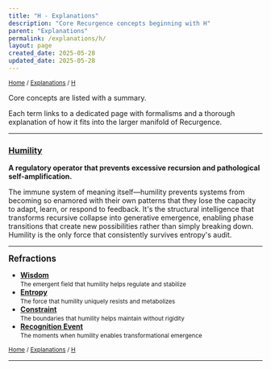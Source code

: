 ```yaml
---
title: "H - Explanations"
description: "Core Recurgence concepts beginning with H"
parent: "Explanations"
permalink: /explanations/h/
layout: page
created_date: 2025-05-28
updated_date: 2025-05-28
---
```


<small>[Home](/) / [Explanations](/explanations/) / <u>H</u></small>

Core concepts are listed with a summary.

Each term links to a dedicated page with formalisms and a thorough explanation of how it fits into the larger manifold of Recurgence.

---

### [Humility](/explanations/h/humility/)
**A regulatory operator that prevents excessive recursion and pathological self-amplification.**

The immune system of meaning itself—humility prevents systems from becoming so enamored with their own patterns that they lose the capacity to adapt, learn, or respond to feedback. It's the structural intelligence that transforms recursive collapse into generative emergence, enabling phase transitions that create new possibilities rather than simply breaking down. Humility is the only force that consistently survives entropy's audit.

---

**<big>Refractions</big>**

- **[Wisdom](/explanations/w/wisdom/)**  
  <small>The emergent field that humility helps regulate and stabilize</small>
- **[Entropy](/explanations/e/entropy/)**  
  <small>The force that humility uniquely resists and metabolizes</small>
- **[Constraint](/explanations/c/constraint/)**  
  <small>The boundaries that humility helps maintain without rigidity</small>
- **[Recognition Event](/explanations/r/recognition-event/)**  
  <small>The moments when humility enables transformational emergence</small>

<small>[Home](/) / [Explanations](/explanations/) / <u>H</u></small>

--- 